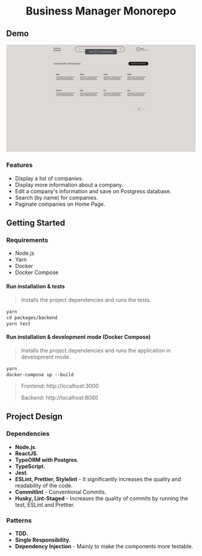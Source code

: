 <h1 align="center">
  Business Manager Monorepo
</h1>

## Demo

<div align="center">
  <img width="550px" src="docs/.assets/images/home-screenshot.png" alt="Business Manager Home Page" />
</div>

### Features

- Display a list of companies.
- Display more information about a company.
- Edit a company's information and save on Postgress database.
- Search (by name) for companies.
- Paginate companies on Home Page.

## Getting Started

### Requirements

- Node.js
- Yarn
- Docker
- Docker Compose

#### Run installation & tests

> Installs the project dependencies and runs the tests.

```
yarn
cd packages/backend
yarn test
```

#### Run installation & development mode (Docker Compose)

> Installs the project dependencies and runs the application in development mode.

```
yarn
docker-compose up --build
```

> Frontend: http://localhost:3000
>
> Backend: http://localhost:8080

## Project Design

### Dependencies

- <b>Node.js</b>.
- <b>ReactJS</b>.
- <b>TypeORM with Postgres</b>.
- <b>TypeScript</b>.
- <b>Jest</b>.
- <b>ESLint, Prettier, Stylelint</b> - It significantly increases the quality and readability of the code.
- <b>Commitlint</b> - Conventional Commits.
- <b>Husky, Lint-Staged</b> - Increases the quality of commits by running the test, ESLint and Prettier.

### Patterns

- <b>TDD</b>.
- <b>Single Responsibility</b>.
- <b>Dependency Injection</b> - Mainly to make the components more testable.
